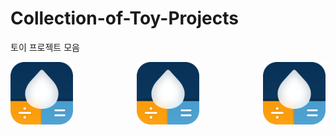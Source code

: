 # Collection-of-Toy-Projects
토이 프로젝트 모음




<div align="center">
    <img src="./images/AppIcon.png" width="100" align="left">
    <img src="./images/AppIcon.png" width="100">
    <img src="./images/AppIcon.png" width="100" align="right">
</div>

